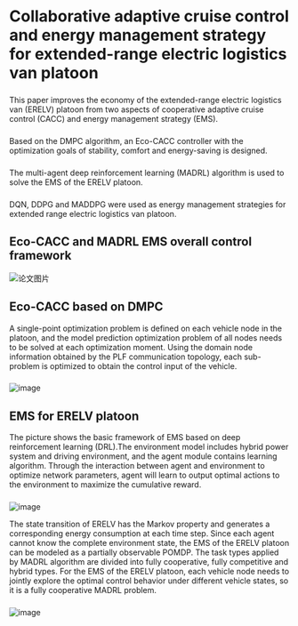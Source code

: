 # Collaborative adaptive cruise control and energy management strategy for extended-range electric logistics van platoon

###
This paper improves the economy of the extended-range electric logistics van (ERELV) platoon from two aspects of cooperative adaptive cruise control (CACC) and energy management strategy (EMS).
###
Based on the DMPC algorithm, an Eco-CACC controller with the optimization goals of stability, comfort and energy-saving is designed.
###
The multi-agent deep reinforcement learning (MADRL) algorithm is used to solve the EMS of the ERELV platoon.
###
DQN, DDPG and MADDPG were used as energy management strategies for extended range electric logistics van platoon.

## Eco-CACC and MADRL EMS overall control framework
![论文图片](https://user-images.githubusercontent.com/69177652/225628593-3d345c6e-bc35-4cf5-81fa-339341a6799a.png)
 
## Eco-CACC based on DMPC 
A single-point optimization problem is defined on each vehicle node in the platoon, and the model prediction optimization problem of all nodes needs to be solved at each optimization moment.  Using the domain node information obtained by the PLF communication topology, each sub-problem is optimized to obtain the control input of the vehicle.
###
![image](https://user-images.githubusercontent.com/69177652/226297689-92c32791-68aa-42fa-b71d-669640bc879e.png)

## EMS for ERELV platoon
The picture shows the basic framework of EMS based on deep reinforcement learning (DRL).The environment model includes hybrid power system and driving environment, and the agent module contains learning algorithm. Through the interaction between agent and environment to optimize network parameters, agent will learn to output optimal actions to the environment to maximize the cumulative reward.
###
![image](https://user-images.githubusercontent.com/69177652/226921246-ef5301c4-974b-48b3-ae95-d1cb4e8411d2.png)

The state transition of ERELV has the Markov property and generates a corresponding energy consumption at each time step. Since each agent cannot know the complete environment state, the EMS of the ERELV platoon can be modeled as a partially observable POMDP. The task types applied by MADRL algorithm are divided into fully cooperative, fully competitive and hybrid types. For the EMS of the ERELV platoon, each vehicle node needs to jointly explore the optimal control behavior under different vehicle states, so it is a fully cooperative MADRL problem.
###
![image](https://user-images.githubusercontent.com/69177652/226298289-82a1e4d8-87c2-4ea5-8b55-9f2d9d0f8c90.png)
